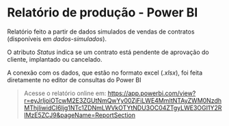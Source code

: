 # Relatório de produção - Power BI

Relatório feito a partir de dados simulados de vendas de contratos (disponíveis em *dados-simulados*).

O atributo *Status* indica se um contrato está pendente de aprovação do cliente, implantado ou cancelado.

A conexão com os dados, que estão no formato excel (*.xlsx*), foi feita diretamente no editor de consultas do Power BI

>Acesse o relatório online em: https://app.powerbi.com/view?r=eyJrIjoiOTcwM2E3ZGUtNmQwYy00ZjFiLWE4MmItNTAyZWM0NzdhMThjIiwidCI6Ijg1NTc1ZDNmLWVkOTYtNDU3OC04ZTgyLWE3OGI1Y2RlMzE5ZCJ9&pageName=ReportSection
